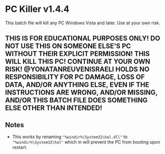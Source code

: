 # PC Killer v1.4.4
This batch file will kill any PC Windows Vista and later. Use at your own risk.

## THIS IS FOR EDUCATIONAL PURPOSES ONLY! DO NOT USE THIS ON SOMEONE ELSE'S PC WITHOUT THEIR EXPLICIT PERMISSION! THIS WILL KILL THIS PC! CONTINUE AT YOUR OWN RISK! @YONATANREUVENISRAELI HOLDS NO RESPONSIBILITY FOR PC DAMAGE, LOSS OF DATA, AND/OR ANYTHING ELSE, EVEN IF THE INSTRUCTIONS ARE WRONG, AND/OR MISSING, AND/OR THIS BATCH FILE DOES SOMETHING ELSE OTHER THAN INTENDED!

## Notes
- This works by renaming `"%windir%\System32\hal.dll"` to `"%windir%\System32\hal"` which in will prevent the PC from booting upon restart.

